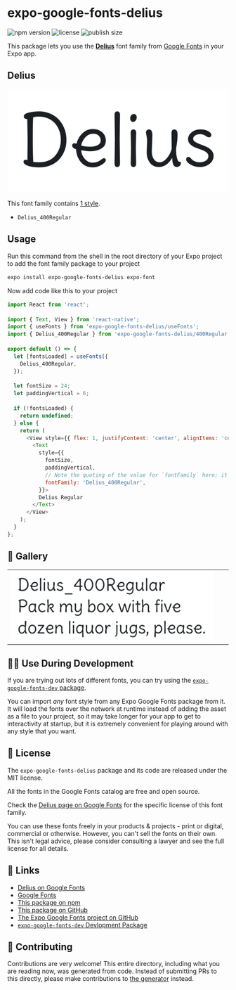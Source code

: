 # expo-google-fonts-delius

![npm version](https://flat.badgen.net/npm/v/expo-google-fonts-delius)
![license](https://flat.badgen.net/github/license/expo/google-fonts)
![publish size](https://flat.badgen.net/packagephobia/install/expo-google-fonts-delius)

This package lets you use the [**Delius**](https://fonts.google.com/specimen/Delius) font family from [Google Fonts](https://fonts.google.com/) in your Expo app.

## Delius

![Delius](./font-family.png)

This font family contains [1 style](#-gallery).

- `Delius_400Regular`

## Usage

Run this command from the shell in the root directory of your Expo project to add the font family package to your project
```sh
expo install expo-google-fonts-delius expo-font
```

Now add code like this to your project
```js
import React from 'react';

import { Text, View } from 'react-native';
import { useFonts } from 'expo-google-fonts-delius/useFonts';
import { Delius_400Regular } from 'expo-google-fonts-delius/400Regular';

export default () => {
  let [fontsLoaded] = useFonts({
    Delius_400Regular,
  });

  let fontSize = 24;
  let paddingVertical = 6;

  if (!fontsLoaded) {
    return undefined;
  } else {
    return (
      <View style={{ flex: 1, justifyContent: 'center', alignItems: 'center' }}>
        <Text
          style={{
            fontSize,
            paddingVertical,
            // Note the quoting of the value for `fontFamily` here; it expects a string!
            fontFamily: 'Delius_400Regular',
          }}>
          Delius Regular
        </Text>
      </View>
    );
  }
};

```

## 🔡 Gallery


||||
|-|-|-|
|![Delius_400Regular](.//400Regular/Delius_400Regular.ttf.png)||||


## 👩‍💻 Use During Development

If you are trying out lots of different fonts, you can try using the [`expo-google-fonts-dev` package](https://github.com/freeboub/google-fonts/tree/master/font-packages/dev#readme).

You can import *any* font style from any Expo Google Fonts package from it. It will load the fonts
over the network at runtime instead of adding the asset as a file to your project, so it may take longer
for your app to get to interactivity at startup, but it is extremely convenient
for playing around with any style that you want.

## 📖 License

The `expo-google-fonts-delius` package and its code are released under the MIT license.

All the fonts in the Google Fonts catalog are free and open source.

Check the [Delius page on Google Fonts](https://fonts.google.com/specimen/Delius) for the specific license of this font family.

You can use these fonts freely in your products & projects - print or digital, commercial or otherwise. However, you can't sell the fonts on their own. This isn't legal advice, please consider consulting a lawyer and see the full license for all details.

## 🔗 Links

- [Delius on Google Fonts](https://fonts.google.com/specimen/Delius)
- [Google Fonts](https://fonts.google.com/)
- [This package on npm](https://www.npmjs.com/package/expo-google-fonts-delius)
- [This package on GitHub](https://github.com/freeboub/google-fonts/tree/master/font-packages/delius)
- [The Expo Google Fonts project on GitHub](https://github.com/freeboub/google-fonts)
- [`expo-google-fonts-dev` Devlopment Package](https://github.com/freeboub/google-fonts/tree/master/font-packages/dev)

## 🤝 Contributing

Contributions are very welcome! This entire directory, including what you are reading now, was generated from code. Instead of submitting PRs to this directly, please make contributions to [the generator](https://github.com/freeboub/google-fonts/tree/master/packages/generator) instead.
